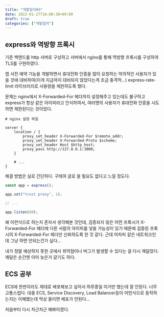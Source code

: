 ```yaml
---
title: "개발일지#3"
date: 2022-01-27T16:08:38+09:00
draft: true
categories: ["개발일지"]
---
```


## express와 역방향 프록시

기존 백엔드를 http 서버로 구성하고 서버에서 nginx를 통해 역방향 프록시를 구성하여 TLS를 구현하였다.

앱 사전 예약 기능을 개발하면서 휴대전화 인증을 많이 요청하는 악의적인 사용자가 있을 것에 대비하여(이게 지금까지 대비되지 않았다는게 조금 충격적...)
express-rate-limit 라이브러리로 사용량을 제한하도록 했다.

문제는 nginx에서 X-Forwarded-For 헤더까지 설정해주고 있는데도 불구하고 express가 항상 같은 아이피라고 인식하여서,
여러명의 사용자가 휴대전화 인증을 시도하면 제한된다는 것이었다.

```nginx
# nginx 설정 파일

server {
    location / {
        proxy_set_header X-Forwarded-For $remote_addr;
        proxy_set_header X-Forwarded-Proto $scheme;
        proxy_set_header Host $http_host;
        proxy_pass http://127.0.0.1:3000;
    }

    # ...
}
```

해결 방법은 실로 간단하다. 구태여 글로 쓸 필요도 없다고 느낄 정도다.

```typescript
const app = express();

app.set("trust proxy", 1);

// ...

app.listen(80);
```

왜 이런식으로 하는지 혼자서 생각해본 것인데,
검증되지 않은 어떤 프록시가 X-Forwarded-For 헤더에 다른 사람의 아이피를 넣을 가능성이 있기 때문에
검증된 프록시의 X-Forwarded-For 헤더만 신뢰하도록 한 것 같다.
근데 어차피 같은 네트워크인데 그냥 하면 안되는건가 싶다...

내가 정말 예상하지 못한 곳에서 취약점이나 버그가 발생할 수 있다는 걸 다시 깨달았다.
깨달은 순간엔 이미 늦은거 같기도 하다.

## ECS 공부

ECS에 한번이라도 제대로 배포해보고 싶어서 하루종일 이거만 했는데 잘 안된다. 너무 고통스럽다.
대충 ECS, Service Discovery, Load Balancer등이 어떤식으로 동작하는지는 이해했는데 막상 올리면 배포가 안된다...

처음부터 다시 차근차근 해봐야겠다.
